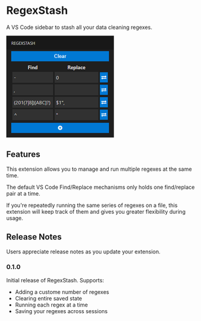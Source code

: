 # RegexStash

A VS Code sidebar to stash all your data cleaning regexes.

![A list of regexes](image-1.png)

## Features

This extension allows you to manage and run multiple regexes at the same time.

The default VS Code Find/Replace mechanisms only holds one find/replace pair at a time.

If you're repeatedly running the same series of regexes on a file, this extension will keep track of them and gives you greater flexibility during usage.

## Release Notes

Users appreciate release notes as you update your extension.

### 0.1.0

Initial release of RegexStash. Supports:

* Adding a custome number of regexes
* Clearing entire saved state
* Running each regex at a time
* Saving your regexes across sessions
